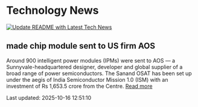 # Technology News

[![Update README with Latest Tech News](https://github.com/tcdtist/daily-tech-digest/actions/workflows/main.yml/badge.svg)](https://github.com/tcdtist/daily-tech-digest/actions/workflows/main.yml)

## made chip module sent to US firm AOS
Around 900 intelligent power modules (IPMs) were sent to AOS — a Sunnyvale-headquartered designer, developer and global supplier of a broad range of power semiconductors. The Sanand OSAT has been set up under the aegis of India Semiconductor Mission 1.0 (ISM) with an investment of Rs 1,653.5 crore from the Centre.
[Read more](https://economictimes.indiatimes.com/tech/technology/first-india-made-chip-module-sent-to-us-firm-aos/articleshow/124587489.cms)



Last updated: 2025-10-16 12:51:10